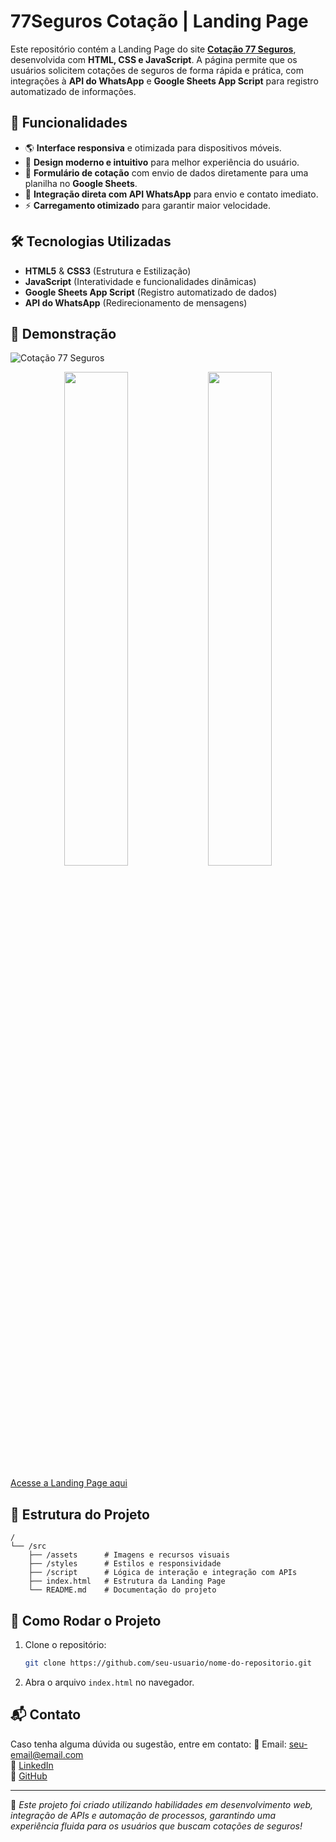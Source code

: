 # 77Seguros Cotação | Landing Page

Este repositório contém a Landing Page do site **[Cotação 77 Seguros](https://cotacao77seguros.com.br/)**, desenvolvida com **HTML, CSS e JavaScript**. A página permite que os usuários solicitem cotações de seguros de forma rápida e prática, com integrações à **API do WhatsApp** e **Google Sheets App Script** para registro automatizado de informações.

## 📌 Funcionalidades
- 🌎 **Interface responsiva** e otimizada para dispositivos móveis.
- 🚀 **Design moderno e intuitivo** para melhor experiência do usuário.
- 📩 **Formulário de cotação** com envio de dados diretamente para uma planilha no **Google Sheets**.
- 📲 **Integração direta com API WhatsApp** para envio e contato imediato.
- ⚡ **Carregamento otimizado** para garantir maior velocidade.

## 🛠️ Tecnologias Utilizadas
- **HTML5** & **CSS3** (Estrutura e Estilização)
- **JavaScript** (Interatividade e funcionalidades dinâmicas)
- **Google Sheets App Script** (Registro automatizado de dados)
- **API do WhatsApp** (Redirecionamento de mensagens)

## 📸 Demonstração
![Cotação 77 Seguros](https://github.com/user-attachments/assets/e98fc4b4-af33-4c04-82b5-f7205553d46e)

<div align="center">
  <img src="https://github.com/user-attachments/assets/cb2a75c1-38fc-4d1d-be8f-1879782bde17" width="45%"> 
  <img src="https://github.com/user-attachments/assets/0566812d-6b29-464d-9473-b74abfd950d0" width="45%"> 
</div>

[Acesse a Landing Page aqui](https://cotacao77seguros.com.br/)

## 📂 Estrutura do Projeto
```
/
└── /src
    ├── /assets      # Imagens e recursos visuais
    ├── /styles      # Estilos e responsividade
    ├── /script      # Lógica de interação e integração com APIs
    ├── index.html   # Estrutura da Landing Page
    └── README.md    # Documentação do projeto
```

## 🚀 Como Rodar o Projeto
1. Clone o repositório:
   ```bash
   git clone https://github.com/seu-usuario/nome-do-repositorio.git
   ```
2. Abra o arquivo `index.html` no navegador.

## 📬 Contato
Caso tenha alguma dúvida ou sugestão, entre em contato:
📧 Email: seu-email@email.com  
💼 [LinkedIn](https://linkedin.com/in/seu-perfil)  
🐙 [GitHub](https://github.com/seu-usuario)

---

📌 *Este projeto foi criado utilizando habilidades em desenvolvimento web, integração de APIs e automação de processos, garantindo uma experiência fluida para os usuários que buscam cotações de seguros!*


